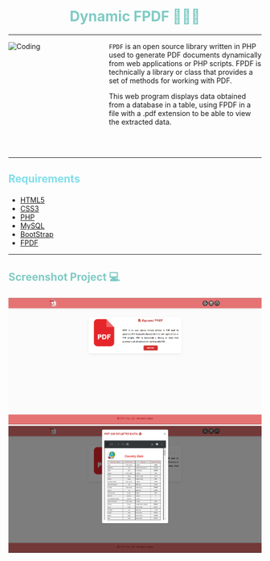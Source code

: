 # <h1 align="center" style="color: #80cbc4;"> Dynamic FPDF 👨🏻‍💻 </h1> <hr>  

<img align="left" alt="Coding" width="200" height="200" src="https://www.nchsoftware.com/picopdf/images/big_header_animated.gif">

` FPDF ` is an open source library written in PHP used to generate PDF documents dynamically from web applications or PHP scripts. FPDF is technically a library or class that provides a set of methods for working with PDF. <br>

This web program displays data obtained from a database in a table, using FPDF in a file with a .pdf extension to be able to view the extracted data.

<br> <br> 
<hr>  

## <p align="left" style="color: #80deea;"> Requirements </p>

- [HTML5](https://developer.mozilla.org/es/docs/Web/HTML) 
- [CSS3](https://developer.mozilla.org/es/docs/Web/CSS)
- [PHP](https://www.php.net/manual/es/intro-whatis.php)
- [MySQL](https://dev.mysql.com/)
- [BootStrap](https://mdbootstrap.com/)
- [FPDF](https://www.fpdf.org/)



<hr>  

## <p align="left" style="color: #80cbc4;"> Screenshot Project 💻 </p>

<!-- 🔶 [Project Website]() -->

![Screenshot](assets/img/Screenshot(1).png) <br>
![Screenshot](assets/img/Screenshot.png)